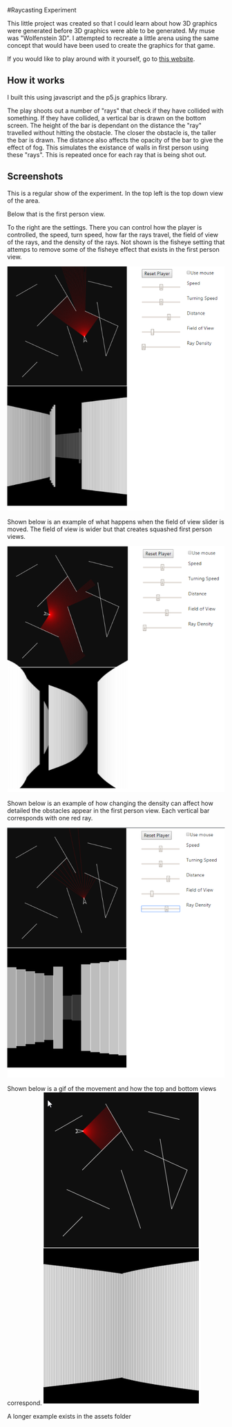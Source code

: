 #Raycasting Experiment

This little project was created so that I could learn about how 3D graphics were
generated before 3D graphics were able to be generated. My muse was 
"Wolfenstein 3D". I attempted to recreate a little arena using the same concept
that would have been used to create the graphics for that game. 

If you would like to play around with it yourself, go to [this website](http://sturos.net/Raycasting/).

## How it works
I built this using javascript and the p5.js graphics library.

The play shoots out a number of "rays" that check if they have collided with something.
If they have collided, a vertical bar is drawn on the bottom screen. The height
of the bar is dependant on the distance the "ray" travelled without hitting the
obstacle. The closer the obstacle is, the taller the bar is drawn. The distance 
also affects the opacity of the bar to give the effect of fog. This simulates
the existance of walls in first person using these "rays". This is repeated once
for each ray that is being shot out.

## Screenshots
This is a regular show of the experiment. In the top left is the top down view of
the area. 

Below that is the first person view. 

To the right are the settings.
There you can control how the player is controlled, the speed, turn speed, how far
the rays travel, the field of view of the rays, and the density of the rays. Not
shown is the fisheye setting that attemps to remove some of the fisheye effect that 
exists in the first person view.

![Regular Shot](/assets/regularShot.png)


Shown below is an example of what happens when the field of view slider is moved.
The field of view is wider but that creates squashed first person views.

![Field Of View Example](/assets/fieldOfView.png)

Shown below is an example of how changing the density can affect how detailed the
obstacles appear in the first person view. Each vertical bar corresponds with one
red ray.

![Ray Density Example](/assets/rayDensity.png)

Shown below is a gif of the movement and how the top and bottom views correspond.
![Moving Example](/assets/example.gif)

A longer example exists in the assets folder
